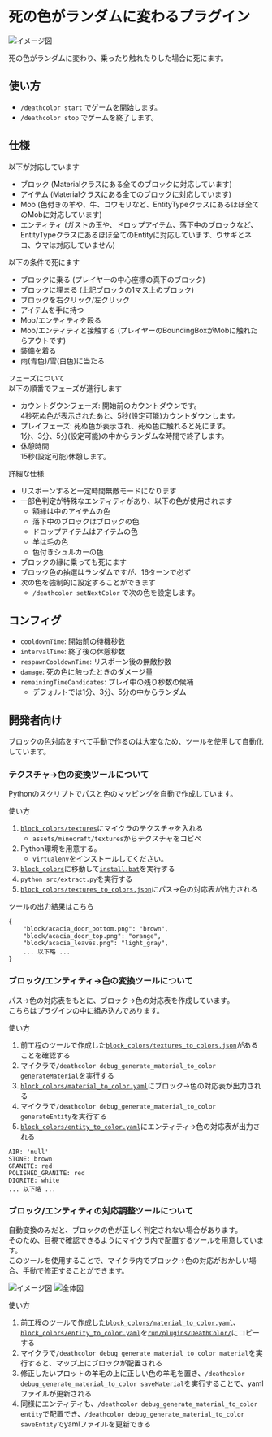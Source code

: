 # 死の色がランダムに変わるプラグイン

![イメージ図](https://cdn.discordapp.com/attachments/611227726971404298/1048612635165343754/image.png)

死の色がランダムに変わり、乗ったり触れたりした場合に死にます。

## 使い方

- `/deathcolor start` でゲームを開始します。
- `/deathcolor stop` でゲームを終了します。

## 仕様

以下が対応しています
- ブロック (Materialクラスにある全てのブロックに対応しています)
- アイテム (Materialクラスにある全てのブロックに対応しています)
- Mob (色付きの羊や、牛、コウモリなど、EntityTypeクラスにあるほぼ全てのMobに対応しています)
- エンティティ (ガストの玉や、ドロップアイテム、落下中のブロックなど、EntityTypeクラスにあるほぼ全てのEntityに対応しています、ウサギとネコ、ウマは対応していません)

以下の条件で死にます
- ブロックに乗る (プレイヤーの中心座標の真下のブロック)
- ブロックに埋まる (上記ブロックの1マス上のブロック)
- ブロックを右クリック/左クリック
- アイテムを手に持つ
- Mob/エンティティを殴る
- Mob/エンティティと接触する (プレイヤーのBoundingBoxがMobに触れたらアウトです)
- 装備を着る
- 雨(青色)/雪(白色)に当たる

フェーズについて  
以下の順番でフェーズが進行します
- カウントダウンフェーズ: 開始前のカウントダウンです。  
4秒死ぬ色が表示されたあと、5秒(設定可能)カウントダウンします。
- プレイフェーズ: 死ぬ色が表示され、死ぬ色に触れると死にます。  
1分、3分、5分(設定可能)の中からランダムな時間で終了します。
- 休憩時間  
15秒(設定可能)休憩します。

詳細な仕様
- リスポーンすると一定時間無敵モードになります
- 一部色判定が特殊なエンティティがあり、以下の色が使用されます
    - 額縁は中のアイテムの色
    - 落下中のブロックはブロックの色
    - ドロップアイテムはアイテムの色
    - 羊は毛の色
    - 色付きシュルカーの色
- ブロックの縁に乗っても死にます  
- ブロック色の抽選はランダムですが、16ターンで必ず
- 次の色を強制的に設定することができます
    - `/deathcolor setNextColor` で次の色を設定します。

## コンフィグ
- `cooldownTime`: 開始前の待機秒数
- `intervalTime`: 終了後の休憩秒数
- `respawnCooldownTime`: リスポーン後の無敵秒数
- `damage`: 死の色に触ったときのダメージ量
- `remainingTimeCandidates`: プレイ中の残り秒数の候補
    - デフォルトでは1分、3分、5分の中からランダム


## 開発者向け

ブロックの色対応をすべて手動で作るのは大変なため、ツールを使用して自動化しています。

### テクスチャ→色の変換ツールについて

Pythonのスクリプトでパスと色のマッピングを自動で作成しています。  

使い方
1. [`block_colors/textures`](./block_colors/textures/)にマイクラのテクスチャを入れる  
    - `assets/minecraft/textures`からテクスチャをコピペ
2. Python環境を用意する。  
    - `virtualenv`をインストールしてください。
3. [`block_colors`](./block_colors/)に移動して[`install.bat`](./block_colors/install.bat)を実行する
4. `python src/extract.py`を実行する
5. [`block_colors/textures_to_colors.json`](./block_colors/texture_to_color.json)にパス→色の対応表が出力される

ツールの出力結果は[こちら](./block_colors/texture_to_color.json)
```
{
    "block/acacia_door_bottom.png": "brown",
    "block/acacia_door_top.png": "orange",
    "block/acacia_leaves.png": "light_gray",
    ... 以下略 ...
}
```

### ブロック/エンティティ→色の変換ツールについて

パス→色の対応表をもとに、ブロック→色の対応表を作成しています。  
こちらはプラグインの中に組み込んであります。  

使い方
1. 前工程のツールで作成した[`block_colors/textures_to_colors.json`](./block_colors/texture_to_color.json)があることを確認する
2. マイクラで`/deathcolor debug_generate_material_to_color generateMaterial`を実行する
3. [`block_colors/material_to_color.yaml`](./block_colors/material_to_color.yml)にブロック→色の対応表が出力される
3. マイクラで`/deathcolor debug_generate_material_to_color generateEntity`を実行する
4. [`block_colors/entity_to_color.yaml`](./block_colors/entity_to_color.yml)にエンティティ→色の対応表が出力される

```
AIR: 'null'
STONE: brown
GRANITE: red
POLISHED_GRANITE: red
DIORITE: white
... 以下略 ...
```


### ブロック/エンティティの対応調整ツールについて

自動変換のみだと、ブロックの色が正しく判定されない場合があります。  
そのため、目視で確認できるようにマイクラ内で配置するツールを用意しています。  
このツールを使用することで、マイクラ内でブロック→色の対応がおかしい場合、手動で修正することができます。

![イメージ図](https://cdn.discordapp.com/attachments/611227726971404298/1048679468572614807/image.png)
![全体図](https://cdn.discordapp.com/attachments/611227726971404298/1048679494183030835/image.png)

使い方
1. 前工程のツールで作成した[`block_colors/material_to_color.yaml`](./block_colors/material_to_color.yml)、[`block_colors/entity_to_color.yaml`](./block_colors/entity_to_color.yml)を[`run/plugins/DeathColor/`](./run/plugins/DeathColor/)にコピーする
2. マイクラで`/deathcolor debug_generate_material_to_color material`を実行すると、マップ上にブロックが配置される
3. 修正したいプロットの羊毛の上に正しい色の羊毛を置き、`/deathcolor debug_generate_material_to_color saveMaterial`を実行することで、yamlファイルが更新される
4. 同様にエンティティも、`/deathcolor debug_generate_material_to_color entity`で配置でき、`/deathcolor debug_generate_material_to_color saveEntity`でyamlファイルを更新できる